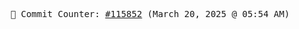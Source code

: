 <p align="center">
    <samp>
        📮 Commit Counter: <a href="https://github.com/Javascript-void0/Javascript-void0/commits/main">#115852</a> (March 20, 2025 @ 05:54 AM)
    </samp>
</p>